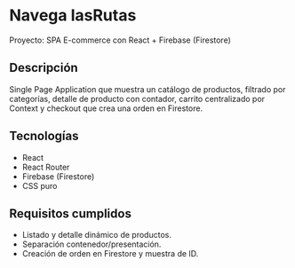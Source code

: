 # Navega lasRutas

Proyecto: SPA E-commerce con React + Firebase (Firestore)

## Descripción

Single Page Application que muestra un catálogo de productos, filtrado por categorías, detalle de producto con contador, carrito centralizado por Context y checkout que crea una orden en Firestore.

## Tecnologías

- React
- React Router
- Firebase (Firestore)
- CSS puro

## Requisitos cumplidos

- Listado y detalle dinámico de productos.
- Separación contenedor/presentación.
- Creación de orden en Firestore y muestra de ID.
